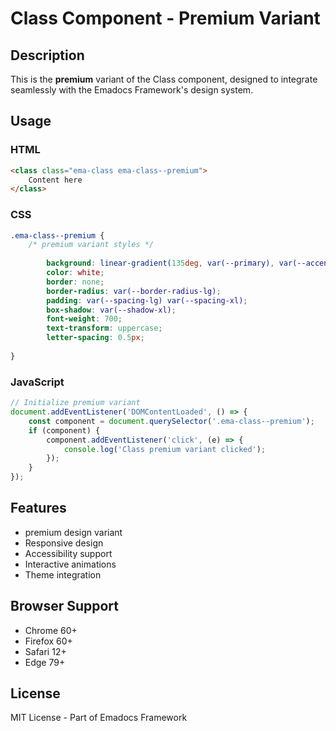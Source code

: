 # Class Component - Premium Variant

## Description
This is the **premium** variant of the Class component, designed to integrate seamlessly with the Emadocs Framework's design system.

## Usage

### HTML
```html
<class class="ema-class ema-class--premium">
    Content here
</class>
```

### CSS
```css
.ema-class--premium {
    /* premium variant styles */
    
        background: linear-gradient(135deg, var(--primary), var(--accent));
        color: white;
        border: none;
        border-radius: var(--border-radius-lg);
        padding: var(--spacing-lg) var(--spacing-xl);
        box-shadow: var(--shadow-xl);
        font-weight: 700;
        text-transform: uppercase;
        letter-spacing: 0.5px;
    
}
```

### JavaScript
```javascript
// Initialize premium variant
document.addEventListener('DOMContentLoaded', () => {
    const component = document.querySelector('.ema-class--premium');
    if (component) {
        component.addEventListener('click', (e) => {
            console.log('Class premium variant clicked');
        });
    }
});
```

## Features
- premium design variant
- Responsive design
- Accessibility support
- Interactive animations
- Theme integration

## Browser Support
- Chrome 60+
- Firefox 60+
- Safari 12+
- Edge 79+

## License
MIT License - Part of Emadocs Framework
